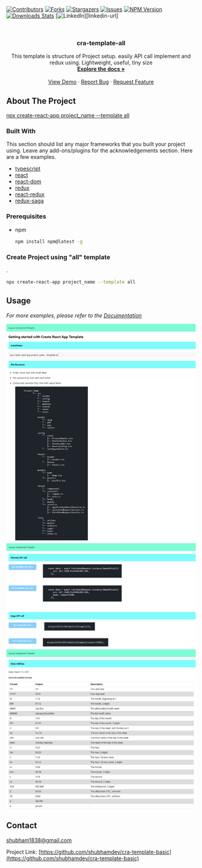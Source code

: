 [![Contributors][contributors-shield]][contributors-url]
[![Forks][forks-shield]][forks-url]
[![Stargazers][stars-shield]][stars-url]
[![Issues][issues-shield]][issues-url]
[![NPM Version][npm-shield]][npm-url]
[![Downloads Stats][npm-downloads]][npm-url]
[![LinkedIn][linkedin-shield]][linkedin-url]

<br />
<p align="center">
  <h3 align="center">cra-template-all</h3>

  <p align="center">
  This template is structure of Project setup. easily API call implement and redux using.
  Lightweight, useful, tiny size
    <br />
    <a href="https://github.com/shubhamdev/cra-template-basic"><strong>Explore the docs »</strong></a>
    <br />
    <br />
    <a href="https://github.com/shubhamdev/cra-template-basic">View Demo</a>
    ·
    <a href="https://github.com/shubhamdev/cra-template-basic/issues">Report Bug</a>
    ·
    <a href="https://github.com/shubhamdev/cra-template-basic/issues">Request Feature</a>
  </p>
</p>

<!-- ABOUT THE PROJECT -->

## About The Project

[npx create-react-app project_name --template all](https://github.com/shubhamdev/cra-template-basic)

### Built With

This section should list any major frameworks that you built your project using. Leave any add-ons/plugins for the acknowledgements section. Here are a few examples.

- [typescript](https://www.npmjs.com/package/typescript)
- [react](https://www.npmjs.com/package/react)
- [react-dom](https://www.npmjs.com/package/react-dom)
- [redux](https://www.npmjs.com/package/redux)
- [react-redux](https://www.npmjs.com/package/react-redux)
- [redux-saga](https://www.npmjs.com/package/redux-saga)

<!-- GETTING STARTED -->
<!-- ## Getting Started

This is an example of how you may give instructions on setting up your project locally.
To get a local copy up and running follow these simple example steps. -->

### Prerequisites

<!-- This is an example of how to list things you need to use the software and how to install them. -->

- npm
  ```sh
  npm install npm@latest -g
  ```

### Create Project using "all" template

.

```sh
npx create-react-app project_name --template all
```

<!-- USAGE EXAMPLES -->

## Usage

<!-- Use this space to show useful examples of how a project can be used. Additional screenshots, code examples and demos work well in this space. You may also link to more resources. -->

_For more examples, please refer to the [Documentation](https://github.com/shubhamdev/cra-template-basic/blob/master/template/README.md)_

![Optional Text](https://github.com/shubhamdev/cra-template-basic/blob/master/screenshot/first.png)
![Optional Text](https://github.com/shubhamdev/cra-template-basic/blob/master/screenshot/second.png)
![Optional Text](https://github.com/shubhamdev/cra-template-basic/blob/master/screenshot/third.png)

<!-- CONTACT -->

## Contact

shubham1838@gmail.com
<br>


Project Link: [https://github.com/shubhamdev/cra-template-basic](https://github.com/shubhamdev/cra-template-basic)

<!-- MARKDOWN LINKS & IMAGES -->
<!-- https://www.markdownguide.org/basic-syntax/#reference-style-links -->

[contributors-shield]: https://img.shields.io/github/contributors/shubhamdev/cra-template-basic.svg?style=for-the-badge
[contributors-url]: https://github.com/shubhamdev/cra-template-basic/graphs/contributors
[forks-shield]: https://img.shields.io/github/forks/shubhamdev/cra-template-basic.svg?style=for-the-badge
[forks-url]: https://github.com/shubhamdev/cra-template-basic/network/members
[stars-shield]: https://img.shields.io/github/stars/shubhamdev/cra-template-basic.svg?style=for-the-badge
[stars-url]: https://github.com/shubhamdev/cra-template-basic/stargazers
[issues-shield]: https://img.shields.io/github/issues/shubhamdev/cra-template-basic.svg?style=for-the-badge
[issues-url]: https://github.com/shubhamdev/cra-template-basic/issues
[linkedin-shield]: https://img.shields.io/badge/-LinkedIn-black.svg?style=for-the-badge&logo=linkedin&colorB=555
[npm-shield]: https://img.shields.io/npm/v/cra-template-all.svg?style=for-the-badge
[npm-url]: https://npmjs.org/package/cra-template-all
[npm-downloads]: https://img.shields.io/npm/dm/cra-template-all.svg?style=for-the-badge
